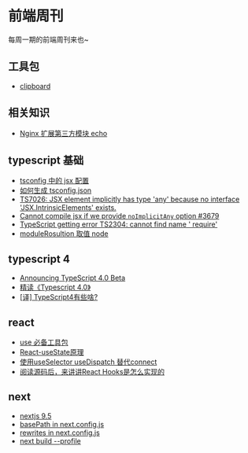 # 前端周刊
每周一期的前端周刊来也~

## 工具包

* [clipboard](https://github.com/zenorocha/clipboard.js#readme)


## 相关知识

* [Nginx 扩展第三方模块 echo](https://www.cnblogs.com/dongzhanyi123/p/12081468.html)

## typescript 基础

* [tsconfig 中的 jsx 配置](https://www.tslang.cn/docs/handbook/jsx.html)
* [如何生成 tsconfig.json](https://cloud.tencent.com/developer/ask/75046)
* [TS7026: JSX element implicitly has type 'any' because no interface 'JSX.IntrinsicElements' exists.](https://www.jonhuu.com/sample-post/1243.html)
* [Cannot compile jsx if we provide `noImplicitAny` option #3679](https://github.com/Microsoft/TypeScript/issues/3679)
* [TypeScript getting error TS2304: cannot find name ' require'](https://majing.io/posts/10000002101177)
* [moduleRosultion 取值 node](https://www.tslang.cn/docs/handbook/module-resolution.html#node)

## typescript 4

* [Announcing TypeScript 4.0 Beta](https://devblogs.microsoft.com/typescript/announcing-typescript-4-0-beta/)
* [精读《Typescript 4.0》](https://github.com/dt-fe/weekly/blob/v2/158.%20%E7%B2%BE%E8%AF%BB%E3%80%8ATypescript%204%E3%80%8B.md)
* [[译] TypeScript4有些啥?](https://cloud.tencent.com/developer/article/1653519)

## react

* [use 必备工具包](https://github.com/streamich/react-use#readme)
* [React-useState原理](https://zhuanlan.zhihu.com/p/94586032)
* [使用useSelector useDispatch 替代connect](https://segmentfault.com/a/1190000021272819)
* [阅读源码后，来讲讲React Hooks是怎么实现的](https://juejin.im/post/6844903704437456909)

## next

* [nextjs 9.5](https://nextjs.org/blog/next-9-5)
* [basePath in next.config.js](https://nextjs.org/docs/api-reference/next.config.js/basepath)
* [rewrites in next.config.js](https://nextjs.org/docs/api-reference/next.config.js/rewrites)
* [next build --profile](https://nextjs.org/blog/next-9-5#production-react-profiling)
